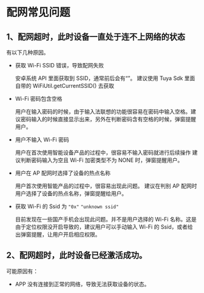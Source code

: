 # 配网常见问题

## 1、配网超时，此时设备一直处于连不上网络的状态

有以下几种原因。

- 获取 Wi-Fi SSID 错误，导致配网失败

  安卓系统 API 里面获取到 SSID，通常前后会有“”。
  建议使用 Tuya Sdk 里面自带的 WiFiUtil.getCurrentSSID() 去获取

- Wi-Fi 密码包含空格

  用户在输入密码的时候，由于输入法联想的功能很容易在密码中输入空格。建议密码输入的时候直接显示出来，另外在判断密码含有空格的时候，弹窗提醒用户。

- 用户不输入 Wi-Fi 密码

  用户在首次使用智能设备产品的过程中，很容易不输入密码就进行后续操作
  建议判断密码输入为空且 Wi-Fi 加密类型不为 NONE 时，弹窗提醒用户。

- 用户在 AP 配网时选择了设备的热点名称

  用户首次使用智能产品的过程中，很容易出现此问题。
  建议在判别 AP 配网时用户选择了设备的热点名称，弹窗提醒给用户。

- 获取 Wi-Fi 的 Ssid 为 `"0x"`  `"unknown ssid"`

  目前发现在一些国产手机会出现此问题。并不是用户选择的 Wi-Fi 名称。这是由于定位权限没开启导致的，建议用户可以手动输入 Wi-Fi 的 Ssid，或者给出弹窗提醒，让用户开启相应权限。

## 2、配网超时，此时设备已经激活成功。

可能原因有：

- APP 没有连接到正常的网络，导致无法获取设备的状态。
